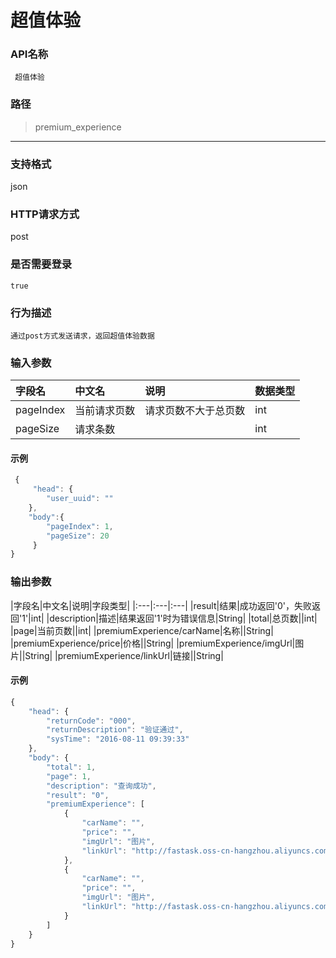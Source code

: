 # 超值体验

### **API名称**

     超值体验

### **路径**

 >    premium_experience

***
###  **支持格式**

   json

###  **HTTP请求方式**

   post

###  **是否需要登录**


    true


### **行为描述** 

    通过post方式发送请求，返回超值体验数据


### **输入参数**

|字段名|中文名|说明|数据类型|
|:---|:---|:---|:---|
|pageIndex|当前请求页数|请求页数不大于总页数|int|
|pageSize|请求条数||int|
#### **示例**


```javascript
 {
     "head": {
        "user_uuid": ""
    },
    "body":{
        "pageIndex": 1,
        "pageSize": 20
     }
}
```

### **输出参数**

|字段名|中文名|说明|字段类型|
|:---|:---|:---|
|result|结果|成功返回'0'，失败返回'1'|int|
|description|描述|结果返回'1'时为错误信息|String|
|total|总页数||int|
|page|当前页数||int|
|premiumExperience/carName|名称||String|
|premiumExperience/price|价格||String|
|premiumExperience/imgUrl|图片||String|
|premiumExperience/linkUrl|链接||String|


#### **示例**


```javascript
{
    "head": {
        "returnCode": "000",
        "returnDescription": "验证通过",
        "sysTime": "2016-08-11 09:39:33"
    },
    "body": {
        "total": 1,
        "page": 1,
        "description": "查询成功",
        "result": "0",
        "premiumExperience": [
            {
                "carName": "",
                "price": "",
                "imgUrl": "图片",
                "linkUrl": "http://fastask.oss-cn-hangzhou.aliyuncs.com/410ae0ffb34fb59dd132732b657434f2.jpg"
            },
            {
                "carName": "",
                "price": "",
                "imgUrl": "图片",
                "linkUrl": "http://fastask.oss-cn-hangzhou.aliyuncs.com/789d6a91afc099cc9e6953f8d50a8c01.jpg"
            }
        ]
    }
}
```
